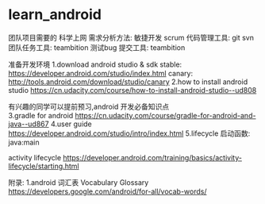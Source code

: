 # learn_android
团队项目需要的
      科学上网
      需求分析方法: 敏捷开发 scrum
			代码管理工具: git svn
			团队任务工具: teambition
			测试bug 提交工具: teambition

准备开发环境
1.download android studio & sdk
  stable:
  https://developer.android.com/studio/index.html
  canary:
  http://tools.android.com/download/studio/canary
2.how to install android studio
  https://cn.udacity.com/course/how-to-install-android-studio--ud808

有兴趣的同学可以提前预习,android 开发必备知识点  
3.gradle for android
  https://cn.udacity.com/course/gradle-for-android-and-java--ud867
4.user guide
  https://developer.android.com/studio/intro/index.html
5.lifecycle
  启动函数:
    java:main

  activity lifecycle
  https://developer.android.com/training/basics/activity-lifecycle/starting.html

附录:
1.android 词汇表 Vocabulary Glossary
  https://developers.google.com/android/for-all/vocab-words/
